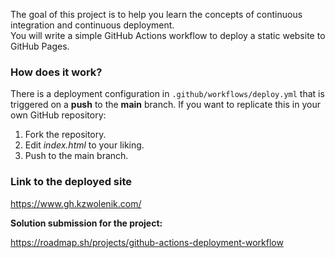 The goal of this project is to help you learn the concepts of continuous integration and continuous deployment.  
You will write a simple GitHub Actions workflow to deploy a static website to GitHub Pages.

### How does it work?

There is a deployment configuration in `.github/workflows/deploy.yml` that is triggered on a **push** to the **main** branch. If you want to replicate this in your own GitHub repository:

1. Fork the repository.  
2. Edit *index.html* to your liking.  
3. Push to the main branch.  

### Link to the deployed site
https://www.gh.kzwolenik.com/

**Solution submission for the project:**  

https://roadmap.sh/projects/github-actions-deployment-workflow

